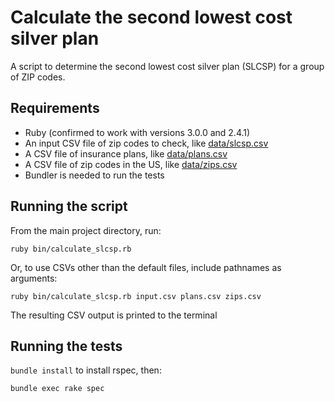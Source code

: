 # Calculate the second lowest cost silver plan

A script to determine the second lowest cost silver plan (SLCSP) for a group of ZIP codes.

## Requirements

* Ruby (confirmed to work with versions 3.0.0 and 2.4.1)
* An input CSV file of zip codes to check, like [data/slcsp.csv](data/slcsp.csv)
* A CSV file of insurance plans, like [data/plans.csv](data/plans.csv)
* A CSV file of zip codes in the US, like [data/zips.csv](data/zips.csv)
* Bundler is needed to run the tests

## Running the script

From the main project directory, run:

`ruby bin/calculate_slcsp.rb`

Or, to use CSVs other than the default files, include pathnames as arguments:

`ruby bin/calculate_slcsp.rb input.csv plans.csv zips.csv`

The resulting CSV output is printed to the terminal

## Running the tests

`bundle install` to install rspec, then:

`bundle exec rake spec`
